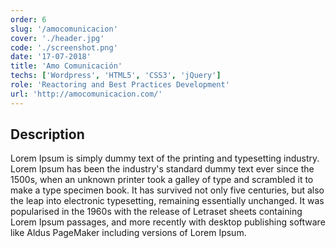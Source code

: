 ```yaml
---
order: 6
slug: '/amocomunicacion'
cover: './header.jpg'
code: './screenshot.png'
date: '17-07-2018'
title: 'Amo Comunicación'
techs: ['Wordpress', 'HTML5', 'CSS3', 'jQuery']
role: 'Reactoring and Best Practices Development'
url: 'http://amocomunicacion.com/'
---
```


## Description

Lorem Ipsum is simply dummy text of the printing and typesetting industry. Lorem Ipsum has been the industry's standard dummy text ever since the 1500s, when an unknown printer took a galley of type and scrambled it to make a type specimen book. It has survived not only five centuries, but also the leap into electronic typesetting, remaining essentially unchanged. It was popularised in the 1960s with the release of Letraset sheets containing Lorem Ipsum passages, and more recently with desktop publishing software like Aldus PageMaker including versions of Lorem Ipsum.
